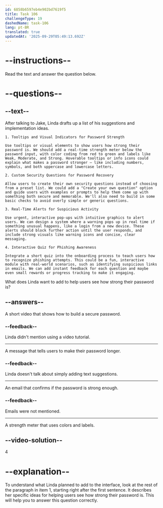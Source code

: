 ```yaml
---
id: 6858b6597eb4e902bd7619f5
title: Task 106
challengeType: 19
dashedName: task-106
lang: pt-BR
translated: true
updatedAt: '2025-09-29T05:49:13.692Z'
---
```


<!-- READING -->

# --instructions--

Read the text and answer the question below.

# --questions--

## --text--

After talking to Jake, Linda drafts up a list of his suggestions and implementation ideas.

`1. Tooltips and Visual Indicators for Password Strength`

`Use tooltips or visual elements to show users how strong their password is. We should add a real-time strength meter below the password input, with color coding from red to green and labels like Weak, Moderate, and Strong. Hoverable tooltips or info icons could explain what makes a password stronger — like including numbers, symbols, and both uppercase and lowercase letters.`

`2. Custom Security Questions for Password Recovery`

`Allow users to create their own security questions instead of choosing from a preset list. We could add a "Create your own question" option and guide users with examples or prompts to help them come up with something both secure and memorable. We'll also need to build in some basic checks to avoid overly simple or generic questions.`

`3. Real-Time Alerts for Suspicious Activity`

`Use urgent, interactive pop-ups with intuitive graphics to alert users. We can design a system where a warning pops up in real time if something unusual happens, like a login from a new device. These alerts should block further action until the user responds, and include strong visuals like warning icons and concise, clear messaging.`

`4. Interactive Quiz for Phishing Awareness`

`Integrate a short quiz into the onboarding process to teach users how to recognize phishing attempts. This could be a fun, interactive module with real-world scenarios, such as identifying suspicious links in emails. We can add instant feedback for each question and maybe even small rewards or progress tracking to make it engaging.`

What does Linda want to add to help users see how strong their password is?

## --answers--

A short video that shows how to build a secure password.

### --feedback--

Linda didn't mention using a video tutorial.

---

A message that tells users to make their password longer.

### --feedback--

Linda doesn't talk about simply adding text suggestions.

---

An email that confirms if the password is strong enough.

### --feedback--

Emails were not mentioned.

---

A strength meter that uses colors and labels.

## --video-solution--

4

# --explanation--

To understand what Linda planned to add to the interface, look at the rest of the paragraph in item 1, starting right after the first sentence. It describes her specific ideas for helping users see how strong their password is. This will help you to answer this question correctly.
